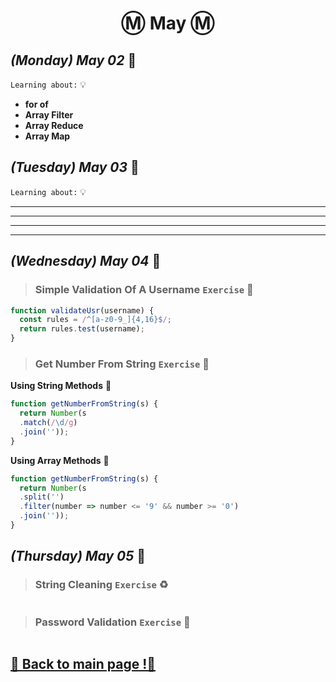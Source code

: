 <h1 align="center">Ⓜ️ May Ⓜ️</h1>

## _(Monday) May 02_ 📢

`Learning about:` 💡
* **for of**
* **Array Filter**
* **Array Reduce**
* **Array Map**

## _(Tuesday) May 03_ 📢

`Learning about:` 💡
* ** **
* ** **
* ** **
* ** **

## _(Wednesday) May 04_ 📢

>### Simple Validation Of A Username `Exercise` 🛃
```javascript 
function validateUsr(username) {
  const rules = /^[a-z0-9_]{4,16}$/;
  return rules.test(username); 
}
```

>### Get Number From String `Exercise` 🔢
**Using String Methods** 🔗
```javascript 
function getNumberFromString(s) {
  return Number(s
  .match(/\d/g)
  .join(''));
} 
```
**Using Array Methods** 📅
```javascript 
function getNumberFromString(s) {
  return Number(s
  .split('')
  .filter(number => number <= '9' && number >= '0')
  .join(''));
}
```

## _(Thursday) May 05_ 📢

>### String Cleaning `Exercise` ♻️
```javascript 

```

>### Password Validation `Exercise` 🔐
```javascript 

```

## [📎 Back to main page !📎](/home/readAura.md)
